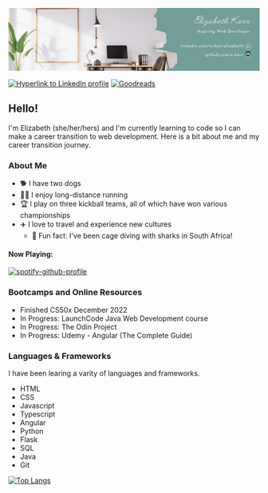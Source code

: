 ![banner image with name "Elizabeth Karr" and links to LinkedIn and GitHub profiles](banner-image.png)

[![Hyperlink to LinkedIn profile](https://img.shields.io/badge/linkedin-%230077B5.svg?style=for-the-badge&logo=linkedin)](https://www.linkedin.com/in/karrelizabeth/)
[![Goodreads](https://img.shields.io/badge/Goodreads-F3F1EA?style=for-the-badge&logo=goodreads&logoColor=372213)](https://www.goodreads.com/user/show/62013201-elizabeth-karr)

## Hello!

I'm Elizabeth (she/her/hers) and I'm currently learning to code so I can make a career transition to web development. Here is a bit about me and my career transition journey.

### About Me
- :dog2: I have two dogs
- :running_woman: I enjoy long-distance running
- :trophy: I play on three kickball teams, all of which have won various championships
- :airplane: I love to travel and experience new cultures
  - :shark: Fun fact: I've been cage diving with sharks in South Africa!

#### Now Playing:
[![spotify-github-profile](https://spotify-github-profile.vercel.app/api/view?uid=1216293241&cover_image=true&theme=novatorem&show_offline=false&background_color=121212&bar_color=53b14f&bar_color_cover=false)](https://github.com/kittinan/spotify-github-profile)

### Bootcamps and Online Resources
- Finished CS50x December 2022
- In Progress: LaunchCode Java Web Development course
- In Progress: The Odin Project
- In Progress: Udemy - Angular (The Complete Guide)

### Languages & Frameworks
I have been learing a varity of languages and frameworks.
- HTML
- CSS
- Javascript
- Typescript
- Angular
- Python
- Flask
- SQL
- Java
- Git

[![Top Langs](https://github-readme-stats.vercel.app/api/top-langs/?username=e-karr&layout=compact&langs_count=10)](https://github.com/anuraghazra/github-readme-stats)


<!-- ### Personal Passion Project
As I build my skills, I have been applying what I learn to a large passion project. I have an idea to reimagine the website and event registration capability for my local kickball league. Additionally, I want to build an app the league can use to keep track of the score and statistics during a kickball game. Ultimately, I'd like the app to be a one-stop-shop for all information regarding the kickball league and the current season. Here is what I've built so far:
- [Registration web application](https://github.com/e-karr/cs50-final-project.git)
<img src="https://github-readme-stats.vercel.app/api/pin/?username=e-karr&repo=cs50-final-project"/>

- IN PROGRESS
<img src="https://github-readme-stats.vercel.app/api/pin/?username=e-karr&repo=kickball-scoresheet"/> -->

